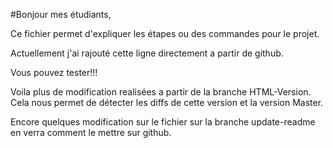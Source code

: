 #Bonjour mes étudiants,

Ce fichier permet d'expliquer les étapes ou des commandes pour le projet.

Actuellement j'ai rajouté cette ligne directement a partir de github.

Vous pouvez tester!!!

Voila plus de modification realisées a partir de la branche HTML-Version.
Cela nous permet de détecter les diffs de cette version et la version Master.

Encore quelques modification sur le fichier sur la branche update-readme
en verra comment le mettre sur github.

